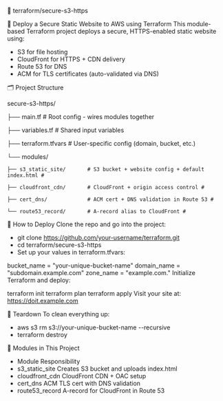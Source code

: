 📁 terraform/secure-s3-https


🔐 Deploy a Secure Static Website to AWS using Terraform
This module-based Terraform project deploys a secure, HTTPS-enabled static website using:

- S3 for file hosting
- CloudFront for HTTPS + CDN delivery
- Route 53 for DNS
- ACM for TLS certificates (auto-validated via DNS)

🗂️ Project Structure

secure-s3-https/

├── main.tf              # Root config - wires modules together

├── variables.tf         # Shared input variables

├── terraform.tfvars     # User-specific config (domain, bucket, etc.)

└── modules/
    
    ├── s3_static_site/       # S3 bucket + website config + default index.html #
    
    ├── cloudfront_cdn/       # CloudFront + origin access control #
    
    ├── cert_dns/             # ACM cert + DNS validation in Route 53 #
    
    └── route53_record/       # A-record alias to CloudFront #

🚀 How to Deploy
Clone the repo and go into the project:

- git clone https://github.com/your-username/terraform.git
- cd terraform/secure-s3-https
- Set up your values in terraform.tfvars:

bucket_name  = "your-unique-bucket-name"
domain_name  = "subdomain.example.com"
zone_name    = "example.com."
Initialize Terraform and deploy:

terraform init
terraform plan
terraform apply
Visit your site at:
https://doit.example.com

🧼 Teardown
To clean everything up:

- aws s3 rm s3://your-unique-bucket-name --recursive
- terraform destroy

🧱 Modules in This Project

- Module	Responsibility
- s3_static_site	Creates S3 bucket and uploads index.html
- cloudfront_cdn	CloudFront CDN + OAC setup
- cert_dns	ACM TLS cert with DNS validation
- route53_record	A-record for CloudFront in Route 53
